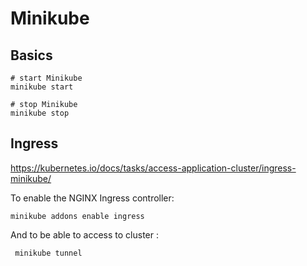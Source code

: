 # Minikube

## Basics

```shell
# start Minikube
minikube start

# stop Minikube
minikube stop
```

## Ingress

https://kubernetes.io/docs/tasks/access-application-cluster/ingress-minikube/

To enable the NGINX Ingress controller:

```shell
minikube addons enable ingress
```

And to be able to access to cluster : 

```shell
 minikube tunnel
```
